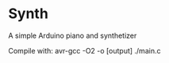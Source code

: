 Synth
=====

A simple Arduino piano and synthetizer

Compile with: avr-gcc -O2 -o [output] ./main.c
